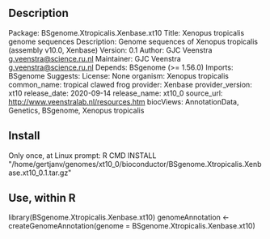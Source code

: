 ## Description
Package: BSgenome.Xtropicalis.Xenbase.xt10
Title: Xenopus tropicalis genome sequences
Description: Genome sequences of Xenopus tropicalis (assembly v10.0, Xenbase)
Version: 0.1
Author: GJC Veenstra <g.veenstra@science.ru.nl>
Maintainer: GJC Veenstra <g.veenstra@science.ru.nl>
Depends: BSgenome (>= 1.56.0)
Imports: BSgenome
Suggests:
License: None
organism: Xenopus tropicalis
common_name: tropical clawed frog
provider: Xenbase
provider_version: xt10
release_date: 2020-09-14
release_name: xt10_0
source_url: http://www.veenstralab.nl/resources.htm
biocViews: AnnotationData, Genetics, BSgenome, Xenopus tropicalis

## Install
Only once, at Linux prompt: R CMD INSTALL "/home/gertjanv/genomes/xt10_0/bioconductor/BSgenome.Xtropicalis.Xenbase.xt10_0.1.tar.gz"
## Use, within R
library(BSgenome.Xtropicalis.Xenbase.xt10)
genomeAnnotation <- createGenomeAnnotation(genome = BSgenome.Xtropicalis.Xenbase.xt10)

